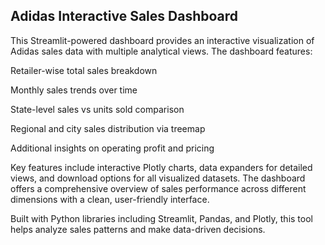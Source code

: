 ## Adidas Interactive Sales Dashboard
This Streamlit-powered dashboard provides an interactive visualization of Adidas sales data with multiple analytical views. The dashboard features:

Retailer-wise total sales breakdown

Monthly sales trends over time

State-level sales vs units sold comparison

Regional and city sales distribution via treemap

Additional insights on operating profit and pricing

Key features include interactive Plotly charts, data expanders for detailed views, and download options for all visualized datasets. The dashboard offers a comprehensive overview of sales performance across different dimensions with a clean, user-friendly interface.

Built with Python libraries including Streamlit, Pandas, and Plotly, this tool helps analyze sales patterns and make data-driven decisions.